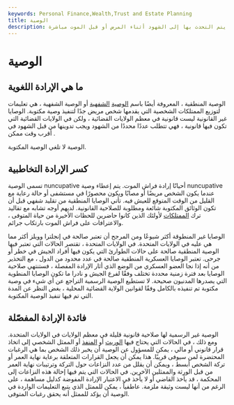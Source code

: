 ```yaml
---
keywords: Personal Finance,Wealth,Trust and Estate Planning
title: الوصية
description: الوصية ، أو الوصية الشفوية ، هي وصية يتم التحدث بها إلى الشهود أثناء المرض أو قبل الموت مباشرة.
---
```


# الوصية
## ما هي الإرادة اللغوية

الوصية المنطقية ، المعروفة أيضًا باسم [الوصية](/will) [الشفهية](/oral-will) أو الوصية الشفهية ، هي تعليمات لتوزيع الممتلكات الشخصية التي يقدمها شخص مريض جدًا لتنفيذ وصية مكتوبة. الوصايا غير القانونية ليست قانونية في معظم الولايات القضائية ، ولكن في الولايات القضائية التي تكون فيها قانونية ، فهي تتطلب عددًا محددًا من الشهود ويجب تدوينها من قبل الشهود في أقرب وقت ممكن .

الوصية لا تلغي الوصية المكتوبة.

## كسر الإرادة التخاطبية

تسمى الوصية nuncupative أحيانًا إرادة فراش الموت. يتم إعطاء وصية nuncupative عندما يكون الشخص مريضًا أو مصابًا ويكون محصورًا في مستشفى أو حالة رعاية مع القليل من الوقت المتوقع للعيش فيه. تأتي الوصايا المنطقية من تقليد شفهي قبل أن تكون الوثائق المكتوبة شائعة ومطلوبة للصلاحية القانونية. لديهم أوجه تشابه مع تقاليد ترك [الممتلكات](/property) لأولئك الذين كانوا حاضرين للحظات الأخيرة من حياة المتوفى ، والاعترافات على فراش الموت بارتكاب جرائم.

الوصايا غير المنطوقة أكثر شيوعًا ومن المرجح أن تعتبر صالحة في إنجلترا وويلز أكثر مما هي عليه في الولايات المتحدة. في الولايات المتحدة ، تقتصر الحالات التي تعتبر فيها الوصية المنطقية صالحة على حالات الطوارئ التي يكون فيها أفراد الجيش في خطر أو جرحى. تعتبر الوصايا العسكرية المنطقية صالحة في عدد محدود من الدول ، مع التحذير من أنه إذا نجا العضو العسكري من الوضع الذي أثار الإرادة المفصلة ، فستنتهي صلاحية الوصايا بعد فترة زمنية محددة تختلف وفقًا لفرع الجيش و نادرا ما تكون الوصايا المنطوية التي يصدرها المدنيون صحيحة. لا تستطيع الوصية الرسمية التراجع عن أي شيء في وصية مكتوبة تم تنفيذه بالكامل وفقًا لقوانين الولاية القضائية المحلية ، بغض النظر عن المدة التي تم فيها تنفيذ الوصية المكتوبة.

## فائدة الإرادة المفصّلة

الوصية غير الرسمية لها صلاحية قانونية قليلة في معظم الولايات في الولايات المتحدة. ومع ذلك ، في الحالات التي يحتاج فيها [الوريث](/heir) أو [المنفذ](/executor) أو الممثل الشخصي إلى اتخاذ قرار قانوني أو مالي ، يمكن للمسؤول عن الوصية أن يخبر ذلك الشخص بما هي الرغبات المحتضرة لمن سيوفى قريبًا. هذا يمكن أن يجعل القرارات المتعلقة برعاية نهاية العمر أو تركة الشخص أبسط ، ويمكن أن يقلل من عدد النزاعات حول التركة وترتيبات نهاية العمر من قبل الورثة والممثلين الآخرين. في الحالات التي يتم فيها إحالة هذه النزاعات إلى المحكمة ، قد يأخذ القاضي أو لا يأخذ في الاعتبار الإرادة المفوضة كدليل مساهمة ، على الرغم من أنها ليست وثيقة ملزمة. عاطفياً ، يمكن للممثل الذي يتبع التعليمات الواردة في الوصية أن يؤكد للممثل أنه يحقق رغبات المتوفى.

